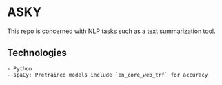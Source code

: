 # ASKY

This repo is concerned with NLP tasks such as a text summarization tool.

## Technologies

    - Python
    - spaCy: Pretrained models include `en_core_web_trf` for accuracy

